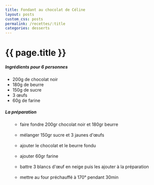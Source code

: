 ```yaml
---
title: Fondant au chocolat de Céline
layout: posts
custom_css: posts
permalink: /recettes/:title
categories: desserts
---
```


# {{ page.title }}

##### Ingrédients pour 6 personnes

- 200g de chocolat noir
- 180g de beurre
- 150g de sucre
- 3 œufs
- 60g de farine

##### La préparation

<ul id="prepa">

<section id="categories" markdown="1">

- faire fondre 200gr chocolat noir et 180gr beurre<br><br>
- mélanger 150gr sucre et 3 jaunes d'œufs<br><br>
- ajouter le chocolat et le beurre fondu<br><br>
- ajouter 60gr farine<br><br>
- battre 3 blancs d'œuf en neige puis les ajouter à la préparation<br><br>
- mettre au four préchauffé à 170° pendant 30min<br><br>

</section>

</ul>